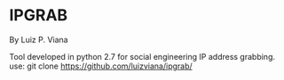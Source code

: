 # IPGRAB
By Luiz P. Viana

Tool developed in python 2.7 for social engineering IP address grabbing.
use: git clone https://github.com/luizviana/ipgrab/
